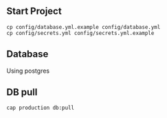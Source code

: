 ## Start Project

```
cp config/database.yml.example config/database.yml
cp config/secrets.yml config/secrets.yml.example
```

## Database

Using postgres

## DB pull

```
cap production db:pull
```
